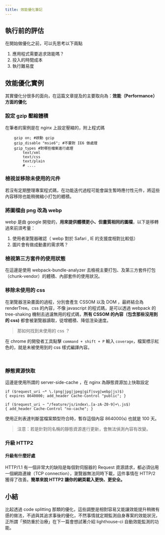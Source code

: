 ```yaml
---
title: 效能優化筆記
---
```


## 執行前的評估

在開始做優化之前，可以先思考以下兩點

1. 應用程式需要追求效能嗎？
2. 投入的時間成本
3. 執行難易度

## 效能優化實例

其實優化分很多的面向，在這篇文章提及的主要取向為：**效能（Performance）方面的優化**

### 設定 gzip 壓縮體積

在筆者的案例是在 nginx 上設定壓縮的，附上程式碼

```shell
    gzip on; #啟動 gzip
    gzip_disable "msie6"; #不要對 IE6 做處理
    gzip_types #對哪些檔案進行處理
		text/xml
		text/css
		text/plain
		# ....
```

### 檢視並移除未使用的元件

若沒有定期整理專案程式碼，在功能迭代過程可能會誕生暫時應付性元件，將這些內容移除也能稍微縮小打包的體積。

### 將圖檔由 png 改為 webp

webp 是由 google 開發的，**用來提供體積更小、但畫質相同的圖檔**，以下是移轉過來前須考量：

1. 使用者瀏覽器確認（ webp 對於 Safari , IE 的支援度相對比較低）
2. 圖片會有做成動畫的需求嗎？

### 檢視第三方套件的使用狀態

在這邊是使用 webpack-bundle-analyzer 去檢視主要打包、及第三方套件打包（chunk-vendor）的體積、內部套件的使用狀況。

### 移除未使用的 css

在瀏覽器渲染畫面的過程，分別會產生 CSSOM 以及 DOM ，最終結合為 renderTree。css 的內容，不像 javascript 的程式碼，是可以透過 webpack 的 tree-shaking 機制去過濾無用的程式碼，**所有 CSSOM 的內容（包含那些沒用到的 css)** 都會被瀏覽器讀取，徒增體積、降低渲染速度。

> 那如何找到未使用的 css ？

在 chrome 的開發者工具點擊 `command + shift + P` 輸入 `coverage`，檔案標示紅色的，就是未被使用到的 css 樣式編譯內容。

<br>

### 靜態資源快取

這邊是使用所謂的 server-side-cache ，在 nginx 為靜態資源加上快取設定

```nginx
if ($request_uri ~* \.(png|jpg|jpeg|gif|svg|webp|js)$)
{ expires 8640000; add_header Cache-Control "public"; }

if ($request_uri ~ ^/feature/js/index\.[a-zA-Z0-9]+\.js$)
{ add_header Cache-Control "no-cache"; }
```

使用正則表達判斷當檔案類型符合時，暫存這個內容 864000(s) 也就是 100 天。

> 注意：若是針對同名稱的靜態資源進行更新，會無法偵測內容有改變。

### 升級 HTTP2

#### 升級有什麼好處

HTTP/1.1 有一個非常大的缺陷是每個對伺服器的 Request 資源請求，都必須佔用一個網路連線（TCP connection），瀏覽器無法同時下載，這件事情在 HTTP/2 獲得了改善。**簡單來說 HTTP2 讓你的網頁載入更快、更安全。**

## 小結

比起透過 code splitting 那類的優化，這些調整是相對容易又能讓效能提升稍微有感的做法，不過與其追求事後的優化，不然事情就定期監測自身專案的效能狀況，正所謂「預防重於治療」在下一篇會想試著介紹 lighthouse-ci 自動效能監測的功能。
